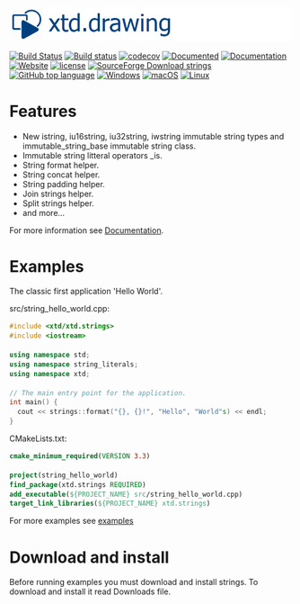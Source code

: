 [![strings](docs/pictures/header.png)](https://gammasoft71.wixsite.com/xtd-strings)

[![Build Status](https://travis-ci.org/gammasoft71/xtd.strings.svg?branch=master)](https://travis-ci.org/gammasoft71/xtd.strings)
[![Build status](https://ci.appveyor.com/api/projects/status/tark5puo8mou967a?svg=true)](https://ci.appveyor.com/project/gammasoft71/xtd-strings)
[![codecov](https://codecov.io/gh/gammasoft71/xtd.strings/branch/master/graph/badge.svg)](https://codecov.io/gh/gammasoft71/xtd.strings)
[![Documented](https://codedocs.xyz/gammasoft71/xtd.strings.svg)](https://codedocs.xyz/gammasoft71/xtd.strings/)
[![Documentation](https://img.shields.io/badge/wiki-Documentation-brightgreen.svg)](./docs/documentation.md)
[![Website](https://img.shields.io/website-up-down-green-red/http/shields.io.svg?label=xtd-strings%20website)](https://gammasoft71.wixsite.com/xtd-strings)
[![license](https://img.shields.io/github/license/gammasoft71/xtd.strings.svg)](LICENSE.md)
[![SourceForge Download strings](https://img.shields.io/sourceforge/dt/stringspro.svg)](https://sourceforge.net/projects/stringspro//files/latest/download)
[![GitHub top language](https://img.shields.io/github/languages/top/gammasoft71/xtd.strings.svg)](README.md)
[![Windows](https://img.shields.io/badge/os-Windows-004080.svg)](README.md)
[![macOS](https://img.shields.io/badge/os-macOS-004080.svg)](README.md)
[![Linux](https://img.shields.io/badge/os-Linux-004080.svg)](README.md)

# Features

* New istring, iu16string, iu32string, iwstring immutable string types and immutable_string_base immutable string class.
* Immutable string litteral operators _is.
* String format helper.
* String concat helper.
* String padding helper.
* Join strings helper.
* Split strings helper.
* and more...

For more information see [Documentation](docs).

# Examples

The classic first application 'Hello World'.

src/string_hello_world.cpp:

```c++
#include <xtd/xtd.strings>
#include <iostream>

using namespace std;
using namespace string_literals;
using namespace xtd;

// The main entry point for the application.
int main() {
  cout << strings::format("{}, {}!", "Hello", "World"s) << endl;
}
```

CMakeLists.txt:

```cmake
cmake_minimum_required(VERSION 3.3)

project(string_hello_world)
find_package(xtd.strings REQUIRED)
add_executable(${PROJECT_NAME} src/string_hello_world.cpp)
target_link_libraries(${PROJECT_NAME} xtd.strings)
```

For more examples see [examples](examples)

# Download and install

Before running examples you must download and install strings. To download and install it read Downloads file.

